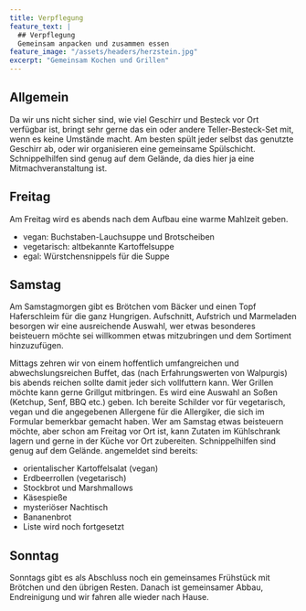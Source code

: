 ```yaml
---
title: Verpflegung
feature_text: |
  ## Verpflegung
  Gemeinsam anpacken und zusammen essen
feature_image: "/assets/headers/herzstein.jpg"
excerpt: "Gemeinsam Kochen und Grillen"
---
```


## Allgemein

Da wir uns nicht sicher sind, wie viel Geschirr und Besteck vor Ort verfügbar ist, bringt sehr gerne das ein oder andere Teller-Besteck-Set mit, 
wenn es keine Umstände macht. Am besten spült jeder selbst das genutzte Geschirr ab, oder wir organisieren eine gemeinsame Spülschicht. 
Schnippelhilfen sind genug auf dem Gelände, da dies hier ja eine Mitmachveranstaltung ist.

## Freitag

Am Freitag wird es abends nach dem Aufbau eine warme Mahlzeit geben.

- vegan: Buchstaben-Lauchsuppe und Brotscheiben 
- vegetarisch: altbekannte Kartoffelsuppe
- egal: Würstchensnippels für die Suppe

## Samstag

Am Samstagmorgen gibt es Brötchen vom Bäcker und einen Topf Haferschleim für die ganz Hungrigen. Aufschnitt, Aufstrich
und Marmeladen besorgen wir eine ausreichende Auswahl, wer etwas besonderes beisteuern möchte sei willkommen etwas
mitzubringen und dem Sortiment hinzuzufügen.

Mittags zehren wir von einem hoffentlich umfangreichen und abwechslungsreichen Buffet, das (nach Erfahrungswerten von
Walpurgis) bis abends reichen sollte damit jeder sich vollfuttern kann. Wer Grillen möchte kann gerne Grillgut
mitbringen. Es wird eine Auswahl an Soßen (Ketchup, Senf, BBQ etc.) geben. Ich bereite Schilder vor für vegetarisch,
vegan und die angegebenen Allergene für die Allergiker, die sich im Formular bemerkbar gemacht haben. Wer am Samstag etwas
beisteuern möchte, aber schon am Freitag vor Ort ist, kann Zutaten im Kühlschrank lagern und gerne in der Küche vor Ort
zubereiten. Schnippelhilfen sind genug auf dem Gelände.
angemeldet sind bereits:

- orientalischer Kartoffelsalat (vegan)
- Erdbeerrollen (vegetarisch)
- Stockbrot und Marshmallows
- Käsespieße 
- mysteriöser Nachtisch
- Bananenbrot
- Liste wird noch fortgesetzt

## Sonntag

Sonntags gibt es als Abschluss noch ein gemeinsames Frühstück mit Brötchen und den übrigen Resten. Danach ist gemeinsamer Abbau, Endreinigung und
wir fahren alle wieder nach Hause. 

